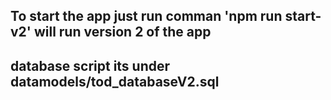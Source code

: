 

## To start the app just run comman 'npm run start-v2' will run version 2 of the app
## database script its under datamodels/tod_databaseV2.sql